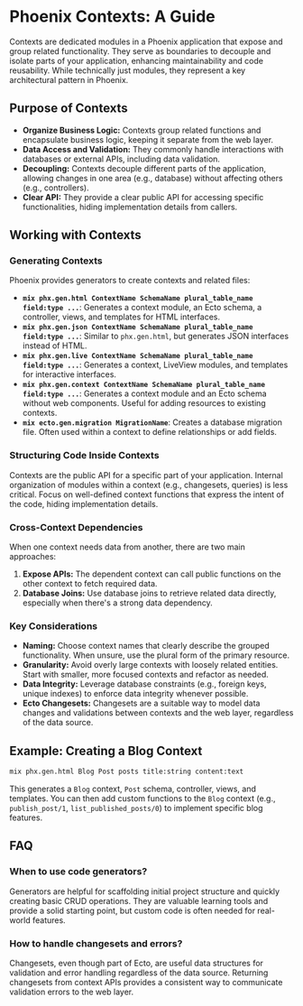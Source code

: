 # Phoenix Contexts: A Guide

Contexts are dedicated modules in a Phoenix application that expose and group related functionality. They serve as boundaries to decouple and isolate parts of your application, enhancing maintainability and code reusability.  While technically just modules, they represent a key architectural pattern in Phoenix.

## Purpose of Contexts

* **Organize Business Logic:** Contexts group related functions and encapsulate business logic, keeping it separate from the web layer.
* **Data Access and Validation:** They commonly handle interactions with databases or external APIs, including data validation.
* **Decoupling:**  Contexts decouple different parts of the application, allowing changes in one area (e.g., database) without affecting others (e.g., controllers).
* **Clear API:** They provide a clear public API for accessing specific functionalities, hiding implementation details from callers.


## Working with Contexts

### Generating Contexts

Phoenix provides generators to create contexts and related files:

* **`mix phx.gen.html ContextName SchemaName plural_table_name field:type ...`**: Generates a context module, an Ecto schema, a controller, views, and templates for HTML interfaces.
* **`mix phx.gen.json ContextName SchemaName plural_table_name field:type ...`**: Similar to `phx.gen.html`, but generates JSON interfaces instead of HTML.
* **`mix phx.gen.live ContextName SchemaName plural_table_name field:type ...`**:  Generates a context, LiveView modules, and templates for interactive interfaces.
* **`mix phx.gen.context ContextName SchemaName plural_table_name field:type ...`**:  Generates a context module and an Ecto schema without web components.  Useful for adding resources to existing contexts.
* **`mix ecto.gen.migration MigrationName`**: Creates a database migration file. Often used within a context to define relationships or add fields.

### Structuring Code Inside Contexts

Contexts are the public API for a specific part of your application.  Internal organization of modules within a context (e.g., changesets, queries) is less critical.  Focus on well-defined context functions that express the intent of the code, hiding implementation details.

### Cross-Context Dependencies

When one context needs data from another, there are two main approaches:

1. **Expose APIs:**  The dependent context can call public functions on the other context to fetch required data.
2. **Database Joins:** Use database joins to retrieve related data directly, especially when there's a strong data dependency.

### Key Considerations

* **Naming:** Choose context names that clearly describe the grouped functionality.  When unsure, use the plural form of the primary resource.
* **Granularity:**  Avoid overly large contexts with loosely related entities. Start with smaller, more focused contexts and refactor as needed.
* **Data Integrity:** Leverage database constraints (e.g., foreign keys, unique indexes) to enforce data integrity whenever possible.
* **Ecto Changesets:**  Changesets are a suitable way to model data changes and validations between contexts and the web layer, regardless of the data source.


## Example: Creating a Blog Context

```bash
mix phx.gen.html Blog Post posts title:string content:text
```

This generates a `Blog` context, `Post` schema, controller, views, and templates.  You can then add custom functions to the `Blog` context (e.g., `publish_post/1`, `list_published_posts/0`) to implement specific blog features.


## FAQ

### When to use code generators?

Generators are helpful for scaffolding initial project structure and quickly creating basic CRUD operations.  They are valuable learning tools and provide a solid starting point, but custom code is often needed for real-world features.

### How to handle changesets and errors?

Changesets, even though part of Ecto, are useful data structures for validation and error handling regardless of the data source. Returning changesets from context APIs provides a consistent way to communicate validation errors to the web layer.